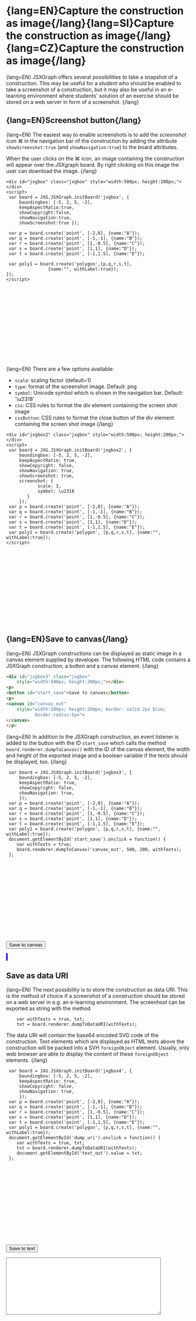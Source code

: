 # {lang=EN}Capture the construction as image{/lang}{lang=SI}Capture the construction as image{/lang}{lang=CZ}Capture the construction as image{/lang}

{lang=EN}
JSXGraph offers several possibilities to take a snapshot of a construction.
This may be useful for a student who should be enabled to take a screenshot of a construction, 
but it may also be useful in an e-learning environment where students' solution of an exercise
should be stored on a web server in form of a screenshot.
{/lang}

## {lang=EN}Screenshot button{/lang}

{lang=EN}
The easiest way to enable screenshots is to add the *screenshot icon* &#x2318; in the
navigation bar of the construction by adding the attribute
`showScreenshot:true` (and `showNavigation:true`) to the board attributes.

When the user clicks on the &#x2318; icon, an image containing the construction will
appear over the JSXgraph board. By right clicking on this image the user can download
the image.
{/lang}

```JS
<div id="jxgbox" class="jxgbox" style="width:500px; height:200px;"></div>
<script>
 var board = JXG.JSXGraph.initBoard('jxgbox', {
     boundingbox: [-5, 2, 5, -2],
     keepAspectRatio:true, 
     showCopyright:false,
     showNavigation:true,
     showScreenshot:true });

 var p = board.create('point', [-2,0], {name:"A"});
 var q = board.create('point', [-1,-1], {name:"B"});
 var r = board.create('point', [1,-0.5], {name:"C"});
 var s = board.create('point', [1,1], {name:"D"});
 var t = board.create('point', [-1,1.5], {name:"E"});

 var poly1 = board.create('polygon',[p,q,r,s,t],
                {name:"", withLabel:true});
});
</script>
```

<div id="jxgbox" class="jxgbox" style="width:500px; height:200px;"></div>
<script>
(function(){
 var board = JXG.JSXGraph.initBoard('jxgbox', {boundingbox: [-5, 2, 5, -2],
     keepAspectRatio:true, showCopyright:false,
     showNavigation:true, showScreenshot: true });
 var p = board.create('point',[-2,0],{name:"A"});
 var q = board.create('point',[-1,-1],{name:"B"});
 var r = board.create('point',[1,-0.5],{name:"C"});
 var s = board.create('point',[1,1],{name:"D"});
 var t = board.create('point',[-1,1.5],{name:"E"});
 var poly1 = board.create('polygon',[p,q,r,s,t],{name:"", withLabel:true});
})();
</script>

{lang=EN}
There are a few options available:

* `scale`: scaling factor (default=1)
* `type`: format of the screenshot image. Default: png
* `symbol`: Unicode symbol which is shown in the navigation bar. Default: '\u2318'
* `css`: CSS rules to format the div element containing the screen shot image
* `cssButton`: CSS rules to format the close button of the div element containing the screen shot image
{/lang}

```JS
<div id="jxgbox2" class="jxgbox" style="width:500px; height:200px;"></div>
<script>
 var board = JXG.JSXGraph.initBoard('jxgbox2', {
     boundingbox: [-5, 2, 5, -2],
     keepAspectRatio: true, 
     showCopyright: false,
     showNavigation: true, 
     showScreenshot: true,
     screenshot: {
            scale: 3,
            symbol: \u2318
        }
     });
 var p = board.create('point', [-2,0], {name:"A"});
 var q = board.create('point', [-1,-1], {name:"B"});
 var r = board.create('point', [1,-0.5], {name:"C"});
 var s = board.create('point', [1,1], {name:"D"});
 var t = board.create('point', [-1,1.5], {name:"E"});
 var poly1 = board.create('polygon', [p,q,r,s,t], {name:"", withLabel:true});
</script>
```

<div id="jxgbox2" class="jxgbox" style="width:500px; height:200px;"></div>
<script>
(function(){
 var board = JXG.JSXGraph.initBoard('jxgbox2', {
     boundingbox: [-5, 2, 5, -2],
     keepAspectRatio: true, 
     showCopyright: false,
     showNavigation: true, 
     showScreenshot: true,
     screenshot: {
            scale: 3,
            symbol: '\u2318'
        }
     });
 var p = board.create('point', [-2,0], {name:"A"});
 var q = board.create('point', [-1,-1], {name:"B"});
 var r = board.create('point', [1,-0.5], {name:"C"});
 var s = board.create('point', [1,1], {name:"D"});
 var t = board.create('point', [-1,1.5], {name:"E"});
 var poly1 = board.create('polygon', [p,q,r,s,t], {name:"", withLabel:true});
})();
</script>

## {lang=EN}Save to canvas{/lang}

{lang=EN}
JSXGraph constructions can be displayed as static image in a canvas element supplied by developer.
The following HTML code contains a JSXGraph construction, a button and a canvas element.
{/lang}

```HTML
<div id="jxgbox3" class="jxgbox" 
    style="width:500px; height:200px;"></div>
<p>
<button id="start_save">Save to canvas</button>
<p>
<canvas id="canvas_out" 
    style="width:500px; height:200px; border: solid 2px blue; 
           border-radius:5px">
</canvas>
</p>
```

{lang=EN}
In addition to the JSXGraph construction, an event listener is added to the button with the ID `start_save`
which calls the method `board.renderer.dumpToCanvas()` with the ID of the canvas element, the width and height 
of the exported image and a boolean variable if the texts should be displayed, too.
{/lang}

```JS
 var board = JXG.JSXGraph.initBoard('jxgbox3', {
     boundingbox: [-5, 2, 5, -2],
     keepAspectRatio: true, 
     showCopyright: false,
     showNavigation: true, 
     });
 var p = board.create('point', [-2,0], {name:"A"});
 var q = board.create('point', [-1,-1], {name:"B"});
 var r = board.create('point', [1,-0.5], {name:"C"});
 var s = board.create('point', [1,1], {name:"D"});
 var t = board.create('point', [-1,1.5], {name:"E"});
 var poly1 = board.create('polygon', [p,q,r,s,t], {name:"", withLabel:true});
 document.getElementById('start_save').onclick = function() {
    var withTexts = true;
    board.renderer.dumpToCanvas('canvas_out', 500, 200, withTexts);
 };
```

<div id="jxgbox3" class="jxgbox" 
     style="width:500px; height:200px;"></div>
<p>
<button id="start_save">Save to canvas</button>
<p>
<canvas id="canvas_out" 
     style="width:500px; height:200px; border: solid 2px blue; border-radius:5px"></canvas>
</p>
<script>
(function(){
 var board = JXG.JSXGraph.initBoard('jxgbox3', {
     boundingbox: [-5, 2, 5, -2],
     keepAspectRatio: true, 
     showCopyright: false,
     showNavigation: true, 
     });
 var p = board.create('point', [-2,0], {name:"A"});
 var q = board.create('point', [-1,-1], {name:"B"});
 var r = board.create('point', [1,-0.5], {name:"C"});
 var s = board.create('point', [1,1], {name:"D"});
 var t = board.create('point', [-1,1.5], {name:"E"});
 var poly1 = board.create('polygon', [p,q,r,s,t], {name:"", withLabel:true});
 document.getElementById('start_save').onclick = function() {
    var withTexts = true;
    board.renderer.dumpToCanvas('canvas_out', 500, 200, withTexts);
 };
 })();
</script>

## Save as data URI

{lang=EN}
The next possibility is to store the construction as data URI. This is the method of choice 
if a screenshot of a construction should be stored on a web server in e.g. an e-learning environment.
The screenhost can be exported as string with the method

```JS
    var withTexts = true, txt;
    txt = board.renderer.dumpToDataURI(withTexts);
```

The data URI will contain the base64 encoded SVG code of the construction. Text elements which are displayed as HTML texts
above the construction will be packed into a SVH `foreignObject` element. Usually, 
only web browser are able to display the content of these `foreignObject` elements.
{/lang}

```JS
 var board = JXG.JSXGraph.initBoard('jxgbox4', {
     boundingbox: [-5, 2, 5, -2],
     keepAspectRatio: true, 
     showCopyright: false,
     showNavigation: true, 
     });
 var p = board.create('point', [-2,0], {name:"A"});
 var q = board.create('point', [-1,-1], {name:"B"});
 var r = board.create('point', [1,-0.5], {name:"C"});
 var s = board.create('point', [1,1], {name:"D"});
 var t = board.create('point', [-1,1.5], {name:"E"});
 var poly1 = board.create('polygon', [p,q,r,s,t], {name:"", withLabel:true});
 document.getElementById('dump_uri').onclick = function() {
    var withTexts = true, txt;
    txt = board.renderer.dumpToDataURI(withTexts);
    document.getElementById('text_out').value = txt;
 };
```

<div id="jxgbox4" class="jxgbox" 
     style="width:500px; height:200px;"></div>
<p>
<button id="dump_uri">Save to text</button>
<p>
<textarea id="text_out" rows="10" cols="50"></textarea>
</p>
<script>
(function(){
 var board = JXG.JSXGraph.initBoard('jxgbox4', {
     boundingbox: [-5, 2, 5, -2],
     keepAspectRatio: true, 
     showCopyright: false,
     showNavigation: true, 
     });
 var p = board.create('point', [-2,0], {name:"A"});
 var q = board.create('point', [-1,-1], {name:"B"});
 var r = board.create('point', [1,-0.5], {name:"C"});
 var s = board.create('point', [1,1], {name:"D"});
 var t = board.create('point', [-1,1.5], {name:"E"});
 var poly1 = board.create('polygon', [p,q,r,s,t], {name:"", withLabel:true});
 document.getElementById('dump_uri').onclick = function() {
    var withTexts = true, txt;
    txt = board.renderer.dumpToDataURI(withTexts);
    document.getElementById('text_out').value = txt;
 };
})();
</script>



